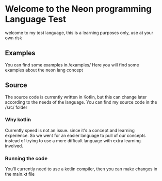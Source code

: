 # Welcome to the Neon programming Language Test

welcome to my test language, this is a learning purposes only, use at your own risk

## Examples

  You can find some examples in /examples/
  Here you will find some examples about the neon lang concept

## Source

  The source code is currently written in Kotlin, but this can change later according to the needs of the language.
  You can find my source code in the /src/ folder

### Why kotlin

  Currently speed is not an issue. since it's a concept and learning experience.
  So we went for an easier language to pull of our concepts instead of trying to use a more difficult language with extra learning involved.

### Running the code

  You'll currently need to use a kotlin compiler, then you can make changes in the main.kt file
